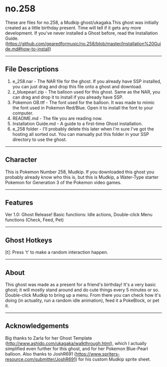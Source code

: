 # no.258
These are files for no.258, a Mudkip ghost/ukagaka.This ghost was initially created as a little birthday present. Time will tell if it gets any more development. If you've never installed a Ghost before, read the Installation Guide. (https://github.com/gearedformusic/no.258/blob/master/Installation%20Guide.md#how-to-install)

-------------------
File Descriptions
-------------------

1) e_258.nar - The NAR file for the ghost. If you already have SSP installed, you can just drag and drop this file onto a ghost and download.
2) z_bluepearl.zip - The balloon used for this ghost. Same as the NAR, you can drag and drop it to install if you already have SSP.
3) Pokemon GB.ttf - The font used for the balloon. It was made to mimic the font used in Pokemon Red/Blue. Open it to install the font to your computer.
4) README.md - The file you are reading now.
5) Installation Guide.md - A guide to a first-time Ghost installation.
6) e_258 folder - I'll probably delete this later when I'm sure I've got the hosting all sorted out. You can manually put this folder in your SSP directory to use the ghost.

-------------------
Character
-------------------

This is Pokemon Number 258, Mudkip. If you downloaded this ghost you probably already know who this is, but this is Mudkip, a Water-Type starter Pokemon for Generation 3 of the Pokemon video games.


-------------------
Features
-------------------

Ver 1.0: Ghost Release! Basic functions: Idle actions, Double-click Menu functions (Check, Feed, Pet)


-------------------
Ghost Hotkeys
-------------------

[t]: Press 't' to make a random interaction happen. 

-------------------
About
-------------------

This ghost was made as a present for a friend's birthday! It's a very basic ghost; it will mostly stand around and do cute things every 5 minutes or so. 
Double-click Mudkip to bring up a menu. From there you can check how it's doing (in actuality, run a random idle animation), feed it a PokeBlock, or pet it.

-------------------
Acknowledgements
-------------------
Big thanks to Zarla for her Ghost Template (http://www.ashido.com/ukagaka/walkthrough.html), which I actually simplified even further for this ghost, and for her Pokemon Blue-Pearl balloon.
Also thanks to JoshR691 (https://www.spriters-resource.com/submitter/JoshR691) for his custom Mudkip sprite sheet. 
